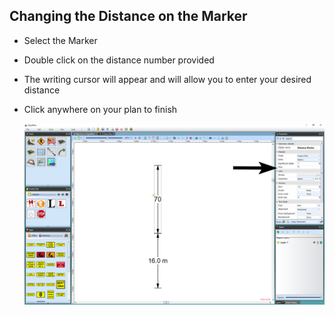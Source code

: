 ## Changing the Distance on the Marker

 - Select the Marker
 - Double click on the distance number provided
 - The writing cursor will appear and will allow you to enter your desired distance
 - Click anywhere on your plan to finish

    ![Changing_the_Distance_on_a_Distance_Marker](./assets/Changing_the_Distance_on_a_Distance_Marker.png)